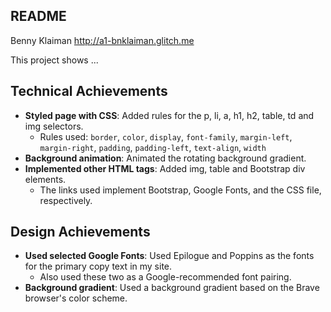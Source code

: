 README
---

Benny Klaiman
http://a1-bnklaiman.glitch.me

This project shows ...

## Technical Achievements
- **Styled page with CSS**: Added rules for the p, li, a, h1, h2, table, td and img selectors.
    - Rules used: `border`, `color`, `display`, `font-family`, `margin-left`, `margin-right`, `padding`, `padding-left`, `text-align`, `width`
- **Background animation**: Animated the rotating background gradient.
- **Implemented other HTML tags**: Added img, table and Bootstrap div elements.
    - The links used implement Bootstrap, Google Fonts, and the CSS file, respectively.

## Design Achievements
- **Used selected Google Fonts**: Used Epilogue and Poppins as the fonts for the primary copy text in my site. 
	- Also used these two as a Google-recommended font pairing.
- **Background gradient**: Used a background gradient based on the Brave browser's color scheme.